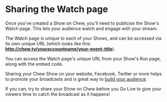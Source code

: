 # Sharing the Watch page

Once you've created a Show on Chew, you'll need to publicise the Show's Watch page. This lets your audience watch and engage with your stream.

The Watch page is unique to each of your Shows, and can be accessed via its own unique URL (which looks like this: **http://chew.tv/youraccountname/your-event-title**).

You can access the Watch page's unique URL from your Show's Run page, along with the embed code. 

Sharing your Chew Show on your website, Facebook, Twitter or more helps to promote your broadcasts and is great way to [build your audience](http://chew.tv/guide/using_chew/building_your_audience_on_chew). 

If you can, try to share your Show on Chew before you Go Live to give your viewers time to catch the broadcast as it happens! 
